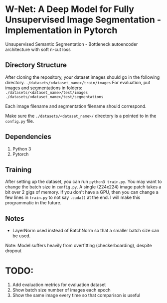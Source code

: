 # W-Net: A Deep Model for Fully Unsupervised Image Segmentation - Implementation in Pytorch
Unsupervised Semantic Segmentation - Bottleneck autoencoder architecture with soft n-cut loss

## Directory Structure
After cloning the repository, your dataset images should go in the following directory.
`./datasets/<dataset_name>/train/images`
For evaluation, put images and segmentations in folders:
`./datasets/<dataset_name>/test/images`
`./datasets/<dataset_name>/test/segmentations`

Each image filename and segmentation filename should correspond.

Make sure the `./datasets/<dataset_name>/` directory is a pointed to in the `config.py` file.

## Dependencies
1. Python 3
2. Pytorch

## Training
After setting up the dataset, you can run `python3 train.py`. You may want to change the batch size in `config.py`. A single (224x224) image patch takes a bit over 2 gigs of memory. If you don't have a GPU, then you can change a few lines in `train.py` to not say `.cuda()` at the end. I will make this programmatic in the future.

## Notes
- LayerNorm used instead of BatchNorm so that a smaller batch size can be used.


Note: Model suffers heavily from overfitting (checkerboarding), despite dropout
# TODO:
1. Add evaluation metrics for evaluation dataset
2. Show batch size number of images each epoch
3. Show the same image every time so that comparison is useful
